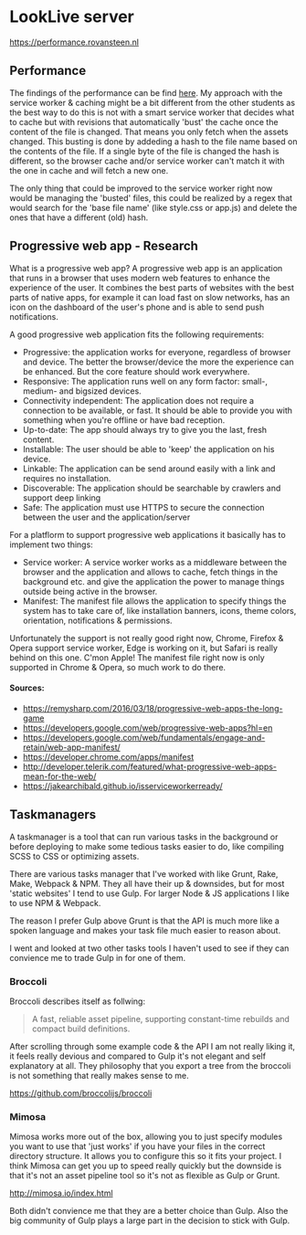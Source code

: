 # LookLive server
https://performance.rovansteen.nl

## Performance

The findings of the performance can be find [here](PERFORMANCE.md).
My approach with the service worker & caching might be a bit different from the
other students as the best way to do this is not with a smart service worker that
decides what to cache but with revisions that automatically 'bust' the cache
once the content of the file is changed. That means you only fetch when the assets
changed. This busting is done by addeding a hash to the file name based on the
contents of the file. If a single byte of the file is changed the hash is different,
so the browser cache and/or service worker can't match it with the one in cache
and will fetch a new one.

The only thing that could be improved to the service worker right now would be
managing the 'busted' files, this could be realized by a regex that would search
for the 'base file name' (like style.css or app.js) and delete the ones that have
a different (old) hash.

## Progressive web app - Research

What is a progressive web app? A progressive web app is an application that runs
in a browser that uses modern web features to enhance the experience of the user.
It combines the best parts of websites with the best parts of native apps, for example
it can load fast on slow networks, has an icon on the dashboard of the user's phone and
is able to send push notifications.

A good progressive web application fits the following requirements:
- Progressive: the application works for everyone, regardless of browser and device.
The better the browser/device the more the experience can be enhanced. But the core feature should work everywhere.
- Responsive: The application runs well on any form factor: small-, medium- and bigsized devices.
- Connectivity independent: The application does not require a connection to be available, or fast. It should be able to provide you with something when you're offline or have bad reception.
- Up-to-date: The app should always try to give you the last, fresh content.
- Installable: The user should be able to 'keep' the application on his device.
- Linkable: The application can be send around easily with a link and requires no installation.
- Discoverable: The application should be searchable by crawlers and support deep linking
- Safe: The application must use HTTPS to secure the connection between the user and the application/server

For a platflorm to support progressive web applications it basically has to implement two things:
- Service worker: A service worker works as a middleware between the browser and the application
and allows to cache, fetch things in the background etc. and give the application the power to manage
things outside being active in the browser.
- Manifest: The manifest file allows the application to specify things the system has to take care of,
like installation banners, icons, theme colors, orientation, notifications & permissions.

Unfortunately the support is not really good right now, Chrome, Firefox & Opera support service worker,
Edge is working on it, but Safari is really behind on this one. C'mon Apple!
The manifest file right now is only supported in Chrome & Opera, so much work to do there.


#### Sources:
- https://remysharp.com/2016/03/18/progressive-web-apps-the-long-game
- https://developers.google.com/web/progressive-web-apps?hl=en
- https://developers.google.com/web/fundamentals/engage-and-retain/web-app-manifest/
- https://developer.chrome.com/apps/manifest
- http://developer.telerik.com/featured/what-progressive-web-apps-mean-for-the-web/
- https://jakearchibald.github.io/isserviceworkerready/

## Taskmanagers

A taskmanager is a tool that can run various tasks in the background or before deploying
to make some tedious tasks easier to do, like compiling SCSS to CSS or optimizing assets.

There are various tasks manager that I've worked with like Grunt, Rake, Make, Webpack & NPM.
They all have their up & downsides, but for most 'static websites' I tend to use Gulp.
For larger Node & JS applications I like to use NPM & Webpack.

The reason I prefer Gulp above Grunt is that the API is much more like a spoken language
and makes your task file much easier to reason about.

I went and looked at two other tasks tools I haven't used to see if they can convience me to
trade Gulp in for one of them.

### Broccoli
Broccoli describes itself as follwing:
> A fast, reliable asset pipeline, supporting constant-time rebuilds and compact build definitions.

After scrolling through some example code & the API I am not really liking it, it feels really
devious and compared to Gulp it's not elegant and self explanatory at all. They philosophy that
you export a tree from the broccoli is not something that really makes sense to me.

https://github.com/broccolijs/broccoli

### Mimosa
Mimosa works more out of the box, allowing you to just specify modules you want to use that 'just works'
if you have your files in the correct directory structure. It allows you to configure this so it fits
your project. I think Mimosa can get you up to speed really quickly but the downside is that it's
not an asset pipeline tool so it's not as flexible as Gulp or Grunt.

http://mimosa.io/index.html

Both didn't convience me that they are a better choice than Gulp. Also the big community of Gulp
plays a large part in the decision to stick with Gulp.








